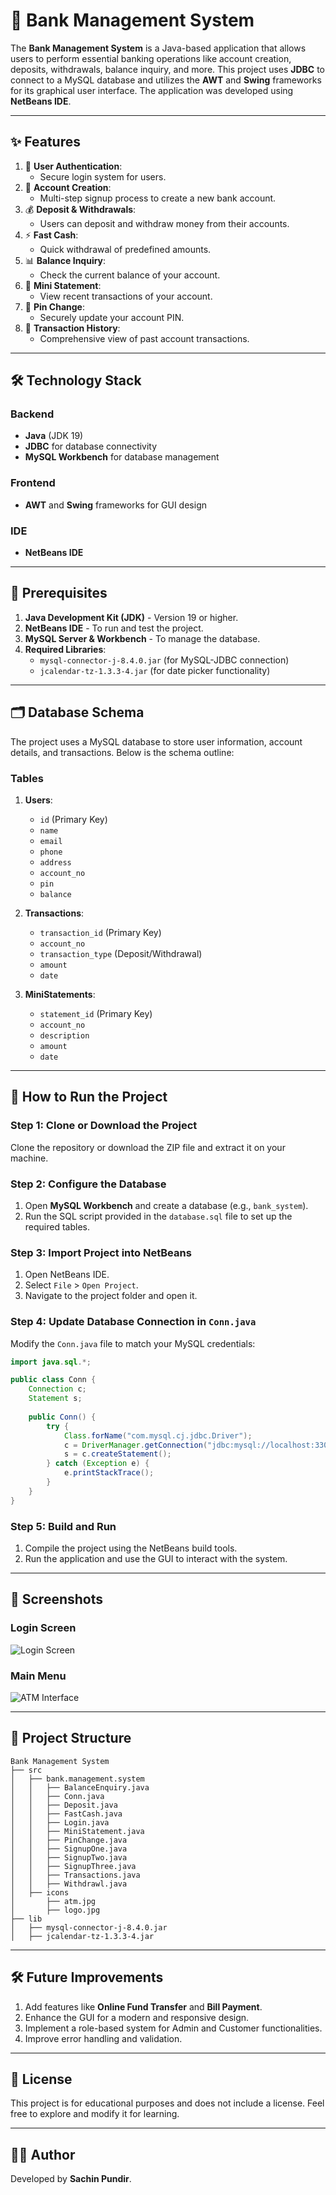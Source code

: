 
# 🏦 Bank Management System

The **Bank Management System** is a Java-based application that allows users to perform essential banking operations like account creation, deposits, withdrawals, balance inquiry, and more. This project uses **JDBC** to connect to a MySQL database and utilizes the **AWT** and **Swing** frameworks for its graphical user interface. The application was developed using **NetBeans IDE**.

---

## ✨ Features
1. 🔐 **User Authentication**:
   - Secure login system for users.
2. 📝 **Account Creation**:
   - Multi-step signup process to create a new bank account.
3. 💰 **Deposit & Withdrawals**:
   - Users can deposit and withdraw money from their accounts.
4. ⚡ **Fast Cash**:
   - Quick withdrawal of predefined amounts.
5. 📊 **Balance Inquiry**:
   - Check the current balance of your account.
6. 📜 **Mini Statement**:
   - View recent transactions of your account.
7. 🔑 **Pin Change**:
   - Securely update your account PIN.
8. 🧾 **Transaction History**:
   - Comprehensive view of past account transactions.

---

## 🛠️ Technology Stack

### Backend
- **Java** (JDK 19)
- **JDBC** for database connectivity
- **MySQL Workbench** for database management

### Frontend
- **AWT** and **Swing** frameworks for GUI design

### IDE
- **NetBeans IDE**

---

## 🔧 Prerequisites
1. **Java Development Kit (JDK)** - Version 19 or higher.
2. **NetBeans IDE** - To run and test the project.
3. **MySQL Server & Workbench** - To manage the database.
4. **Required Libraries**:
   - `mysql-connector-j-8.4.0.jar` (for MySQL-JDBC connection)
   - `jcalendar-tz-1.3.3-4.jar` (for date picker functionality)

---

## 🗂️ Database Schema
The project uses a MySQL database to store user information, account details, and transactions. Below is the schema outline:

### Tables
1. **Users**:
   - `id` (Primary Key)
   - `name`
   - `email`
   - `phone`
   - `address`
   - `account_no`
   - `pin`
   - `balance`

2. **Transactions**:
   - `transaction_id` (Primary Key)
   - `account_no`
   - `transaction_type` (Deposit/Withdrawal)
   - `amount`
   - `date`

3. **MiniStatements**:
   - `statement_id` (Primary Key)
   - `account_no`
   - `description`
   - `amount`
   - `date`

---

## 🚀 How to Run the Project

### Step 1: Clone or Download the Project
Clone the repository or download the ZIP file and extract it on your machine.

### Step 2: Configure the Database
1. Open **MySQL Workbench** and create a database (e.g., `bank_system`).
2. Run the SQL script provided in the `database.sql` file to set up the required tables.

### Step 3: Import Project into NetBeans
1. Open NetBeans IDE.
2. Select `File` > `Open Project`.
3. Navigate to the project folder and open it.

### Step 4: Update Database Connection in `Conn.java`
Modify the `Conn.java` file to match your MySQL credentials:
```java
import java.sql.*;

public class Conn {
    Connection c;
    Statement s;
    
    public Conn() {
        try {
            Class.forName("com.mysql.cj.jdbc.Driver");
            c = DriverManager.getConnection("jdbc:mysql://localhost:3306/bank_system", "root", "your_password");
            s = c.createStatement();
        } catch (Exception e) {
            e.printStackTrace();
        }
    }
}
```

### Step 5: Build and Run
1. Compile the project using the NetBeans build tools.
2. Run the application and use the GUI to interact with the system.

---

## 📸 Screenshots
### Login Screen
![Login Screen](icons/logo.jpg)

### Main Menu
![ATM Interface](icons/atm.jpg)

---

## 📁 Project Structure
```
Bank Management System
├── src
│   ├── bank.management.system
│   │   ├── BalanceEnquiry.java
│   │   ├── Conn.java
│   │   ├── Deposit.java
│   │   ├── FastCash.java
│   │   ├── Login.java
│   │   ├── MiniStatement.java
│   │   ├── PinChange.java
│   │   ├── SignupOne.java
│   │   ├── SignupTwo.java
│   │   ├── SignupThree.java
│   │   ├── Transactions.java
│   │   ├── Withdrawl.java
│   ├── icons
│       ├── atm.jpg
│       ├── logo.jpg
├── lib
│   ├── mysql-connector-j-8.4.0.jar
│   ├── jcalendar-tz-1.3.3-4.jar
```

---

## 🛠️ Future Improvements
1. Add features like **Online Fund Transfer** and **Bill Payment**.
2. Enhance the GUI for a modern and responsive design.
3. Implement a role-based system for Admin and Customer functionalities.
4. Improve error handling and validation.

---

## 📜 License
This project is for educational purposes and does not include a license. Feel free to explore and modify it for learning.

---

## 👨‍💻 Author
Developed by **Sachin Pundir**.
